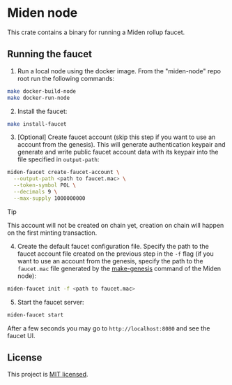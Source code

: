 # Miden node

This crate contains a binary for running a Miden rollup faucet.

## Running the faucet

1. Run a local node using the docker image. From the "miden-node" repo root run the following commands:
```bash
make docker-build-node
make docker-run-node
```

2. Install the faucet:
```bash
make install-faucet
```

3. [Optional] Create faucet account (skip this step if you want to use an account from the genesis). This will generate authentication keypair and generate and write public faucet account data with its keypair into the file specified in `output-path`: 

```bash
miden-faucet create-faucet-account \
  --output-path <path to faucet.mac> \
  --token-symbol POL \
  --decimals 9 \
  --max-supply 1000000000
```
> [!TIP]
> This account will not be created on chain yet, creation on chain will happen on the first minting transaction.

4. Create the default faucet configuration file. Specify the path to the faucet account file created on the previous step in the `-f` flag (if you want to use an account from the genesis, specify the path to the `faucet.mac` file generated by the [make-genesis](../../README.md#setup) command of the Miden node):
```bash
miden-faucet init -f <path to faucet.mac>
```

5. Start the faucet server:
```bash
miden-faucet start
```

After a few seconds you may go to `http://localhost:8080` and see the faucet UI.

## License
This project is [MIT licensed](../../LICENSE).
